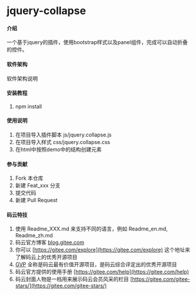# jquery-collapse

#### 介绍
一个基于jquery的插件，使用bootstrap样式以及panel组件，完成可以自动折叠的控件。

#### 软件架构
软件架构说明


#### 安装教程

1.  npm install


#### 使用说明

1.  在项目导入插件脚本 js/jquery.collapse.js
2.  在项目导入样式  css/jquery.collapse.css 
3.  在html中按照demo中的结构创建元素

#### 参与贡献

1.  Fork 本仓库
2.  新建 Feat_xxx 分支
3.  提交代码
4.  新建 Pull Request


#### 码云特技

1.  使用 Readme\_XXX.md 来支持不同的语言，例如 Readme\_en.md, Readme\_zh.md
2.  码云官方博客 [blog.gitee.com](https://blog.gitee.com)
3.  你可以 [https://gitee.com/explore](https://gitee.com/explore) 这个地址来了解码云上的优秀开源项目
4.  [GVP](https://gitee.com/gvp) 全称是码云最有价值开源项目，是码云综合评定出的优秀开源项目
5.  码云官方提供的使用手册 [https://gitee.com/help](https://gitee.com/help)
6.  码云封面人物是一档用来展示码云会员风采的栏目 [https://gitee.com/gitee-stars/](https://gitee.com/gitee-stars/)

